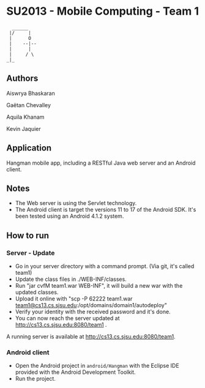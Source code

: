 SU2013 - Mobile Computing - Team 1
==================================

      ______
     |/     |
     |      O  
     |    --|--
     |      |
     |     / \
    _|_
    

Authors
-------

Aiswrya Bhaskaran

Gaëtan Chevalley

Aquila Khanam

Kevin Jaquier

Application
-----------

Hangman mobile app, including a RESTful Java web server and an Android client.

Notes
-----

* The Web server is using the Servlet technology. 
* The Android client is target the versions 11 to 17 of the Android SDK. It's been tested using an Android 4.1.2 system.

How to run
----------

### Server - Update

* Go in your server directory with a command prompt. (Via git, it's called team1)
* Update the class files in ./WEB-INF/classes.
* Run "jar cvfM team1.war WEB-INF", it will build a new war with the updated classes.
* Upload it online with "scp -P 62222 team1.war team1@cs13.cs.sjsu.edu:/opt/domains/domain1/autodeploy"
* Verify your identity with the received password and it's done.
* You can now reach the server updated at http://cs13.cs.sjsu.edu:8080/team1 .

A running server is available at http://cs13.cs.sjsu.edu:8080/team1.

### Android client

* Open the Android project in `android/Hangman` with the Eclipse IDE provided with the Android Development Toolkit.
* Run the project.
